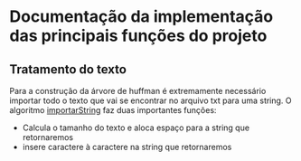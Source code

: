# Documentação da implementação das principais funções do projeto

## Tratamento do texto 

Para a construção da árvore de huffman é extremamente necessário importar todo o texto que vai se encontrar no arquivo txt para uma string. O algoritmo [importarString](https://github.com/codeYann/huffman-compression/blob/main/src/lib/huffman.c) faz duas importantes funções:

* Calcula o tamanho do texto e aloca espaço para a string que retornaremos
* insere caractere à caractere na string que retornaremos
